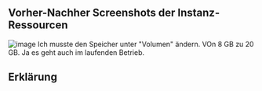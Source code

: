 ## Vorher-Nachher Screenshots der Instanz-Ressourcen
![image](https://github.com/user-attachments/assets/a9932833-2ca4-4d6a-be89-1c2a680a70fb)
Ich musste den Speicher unter "Volumen" ändern. VOn 8 GB zu 20 GB. Ja es geht auch im laufenden Betrieb.

## Erklärung
